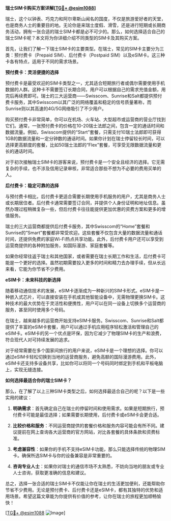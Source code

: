 **瑞士SIM卡购买方案详解[[TG💪+ @esim1088](https://t.me/s/esim1088)]**

瑞士，这个以钟表、巧克力和阿尔卑斯山闻名的国度，不仅是旅游爱好者的天堂，也是商务人士的重要目的地。无论你是来瑞士度假、滑雪，还是进行短期或长期商务活动，拥有一张合适的瑞士SIM卡都是必不可少的。那么，如何选择适合自己的瑞士SIM卡呢？本文将为你详细介绍不同类型的SIM卡及其购买方案。

首先，让我们了解一下瑞士SIM卡的主要类型。在瑞士，常见的SIM卡主要分为三类：预付费卡（Prepaid SIM）、后付费卡（Postpaid SIM）以及eSIM卡。这三种卡各有特点，适用于不同的需求场景。

**预付费卡：灵活便捷的选择**

预付费卡是最受欢迎的SIM卡类型之一，尤其适合短期旅行者或偶尔需要使用手机数据的人群。这种卡不需要签订长期合同，用户可以根据自己的需求充值金额，用完后再续费即可。瑞士的三大运营商——Swisscom、Sunrise和Salt都提供预付费卡服务，其中Swisscom以其广泛的网络覆盖和稳定的信号质量著称，而Sunrise则以其高速的4G/5G网络吸引了不少用户。

购买预付费卡非常简单，你可以在机场、火车站、大型超市或运营商的营业厅找到它们。通常，一张预付费卡的价格在10-20瑞士法郎之间，包含一定的通话时间和数据流量。例如，Swisscom提供的“Start”套餐，只需支付10瑞士法郎即可获得1GB的数据流量和一定分钟数的通话时间。如果你计划在瑞士停留较长时间，可以选择更高额度的套餐，比如50瑞士法郎的“Flex”套餐，可享受无限数据流量和更长的通话时间。

对于初次接触瑞士SIM卡的游客来说，预付费卡是一个安全且经济的选择。它无需复杂的手续，也不涉及信用记录审核，非常适合那些不想为不必要的费用买单的人。

**后付费卡：稳定可靠的选择**

与预付费卡相比，后付费卡更适合需要长期使用手机服务的用户，尤其是商务人士或长期居住者。后付费卡通常需要签订合同，并提供个人身份证明和地址信息。虽然办理过程稍微复杂一些，但后付费卡往往能提供更加优惠的资费方案和更多的增值服务。

瑞士的三大运营商都提供后付费卡服务，其中Swisscom的“Home”套餐和Sunrise的“Smart”套餐都非常受欢迎。这些套餐不仅包含大量的数据流量和通话时间，还提供免费的家庭Wi-Fi热点共享功能。此外，后付费卡用户还可以享受到运营商提供的各种附加服务，如国际漫游、家庭套餐等。

如果你经常往返于瑞士和其他国家，或者需要在瑞士长期工作和生活，后付费卡可能是一个更好的选择。虽然初期需要投入更多的时间和精力去办理手续，但从长远来看，它能为你节省不少费用。

**eSIM卡：未来科技的新选择**

随着移动通信技术的发展，eSIM卡逐渐成为一种新兴的SIM卡形式。eSIM卡是一种嵌入式芯片，可以直接安装在手机或其他智能设备中，无需物理更换SIM卡。这种技术的最大优势在于灵活性和便携性，用户可以在同一设备上切换多个运营商的服务，甚至同时使用多个号码。

在瑞士，越来越多的运营商开始支持eSIM卡服务。Swisscom、Sunrise和Salt都提供了丰富的eSIM卡套餐，用户可以通过手机应用程序轻松激活和管理自己的eSIM卡。eSIM卡的另一个优点是环保，因为它减少了物理SIM卡的生产和浪费，符合现代人对可持续发展的追求。

对于经常需要在多个国家间旅行的用户来说，eSIM卡是一个理想的选择。你可以通过eSIM卡轻松切换到当地的运营商服务，避免高额的国际漫游费用。此外，eSIM卡还支持多设备共享，比如你可以将同一个号码同时绑定到手机和平板电脑上，实现无缝连接。

**如何选择最适合你的瑞士SIM卡？**

那么，在了解了以上三种SIM卡类型之后，如何选择最适合自己的呢？以下是一些实用的建议：

1. **明确需求**：首先确定自己在瑞士的停留时间和使用需求。如果是短期旅行，预付费卡可能是最佳选择；如果需要长期使用，后付费卡或eSIM卡会更合适。
   
2. **比较价格和服务**：不同运营商提供的套餐价格和服务内容可能会有所不同。建议提前在网上查询各大运营商的官方网站，对比各套餐的具体条款和资费标准。

3. **考虑兼容性**：如果你的手机不支持eSIM卡功能，那么只能选择传统的物理SIM卡。确保所选SIM卡与你的设备兼容是非常重要的。

4. **咨询专业人士**：如果你对瑞士的通信市场不太熟悉，不妨向当地的朋友或专业人士咨询，获取更准确的信息和建议。

总之，选择一张合适的瑞士SIM卡不仅能让你在瑞士的生活更加便利，还能帮助你节省不少费用。无论是预付费卡、后付费卡还是eSIM卡，都有其独特的优势和适用场景。希望这篇文章能为你提供有价值的参考，让你在瑞士的旅程更加顺畅愉快！

[[TG💪+ @esim1088](https://t.me/s/esim1088) ![Image](https://i.postimg.cc/4NQfJmqS/Snipaste-2025-05-13-00-14-12.png)]